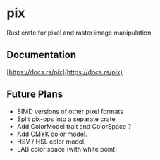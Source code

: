 # pix
Rust crate for pixel and raster image manipulation.

## Documentation
[https://docs.rs/pix](https://docs.rs/pix)

## Future Plans
* SIMD versions of other pixel formats
* Split pix-ops into a separate crate
* Add ColorModel trait and ColorSpace ?
* Add CMYK color model.
* HSV / HSL color model.
* LAB color space (with white point).
